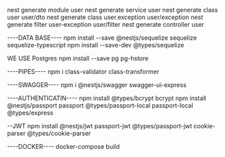 nest generate module user
nest generate service user
nest generate class user user/dto
nest generate class user.exception user/exception
nest generate filter user-exception user/filter
nest generate controller user

----DATA BASE----
npm install --save @nestjs/sequelize sequelize sequelize-typescript
npm install --save-dev @types/sequelize

WE USE Postgres
npm install --save pg pg-hstore

----PIPES----
npm i class-validator class-transformer

----SWAGGER----
npm i @nestjs/swagger swagger-ui-express

----AUTHENTICATIN----
npm install @types/bcrypt bcrypt
npm install @nestjs/passport passport @types/passport-local passport-local @types/express

--JWT
npm install @nestjs/jwt passport-jwt @types/passport-jwt cookie-parser @types/cookie-parser

----DOCKER----
docker-compose build
